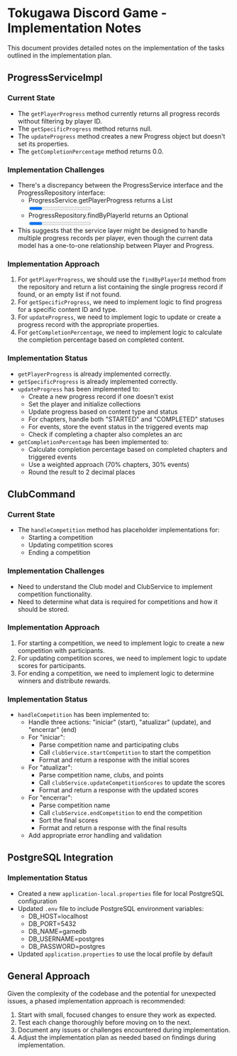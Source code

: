 # Tokugawa Discord Game - Implementation Notes

This document provides detailed notes on the implementation of the tasks outlined in the implementation plan.

## ProgressServiceImpl

### Current State
- The `getPlayerProgress` method currently returns all progress records without filtering by player ID.
- The `getSpecificProgress` method returns null.
- The `updateProgress` method creates a new Progress object but doesn't set its properties.
- The `getCompletionPercentage` method returns 0.0.

### Implementation Challenges
- There's a discrepancy between the ProgressService interface and the ProgressRepository interface:
  - ProgressService.getPlayerProgress returns a List<Progress>
  - ProgressRepository.findByPlayerId returns an Optional<Progress>
- This suggests that the service layer might be designed to handle multiple progress records per player, even though the current data model has a one-to-one relationship between Player and Progress.

### Implementation Approach
1. For `getPlayerProgress`, we should use the `findByPlayerId` method from the repository and return a list containing the single progress record if found, or an empty list if not found.
2. For `getSpecificProgress`, we need to implement logic to find progress for a specific content ID and type.
3. For `updateProgress`, we need to implement logic to update or create a progress record with the appropriate properties.
4. For `getCompletionPercentage`, we need to implement logic to calculate the completion percentage based on completed content.

### Implementation Status
- `getPlayerProgress` is already implemented correctly.
- `getSpecificProgress` is already implemented correctly.
- `updateProgress` has been implemented to:
  - Create a new progress record if one doesn't exist
  - Set the player and initialize collections
  - Update progress based on content type and status
  - For chapters, handle both "STARTED" and "COMPLETED" statuses
  - For events, store the event status in the triggered events map
  - Check if completing a chapter also completes an arc
- `getCompletionPercentage` has been implemented to:
  - Calculate completion percentage based on completed chapters and triggered events
  - Use a weighted approach (70% chapters, 30% events)
  - Round the result to 2 decimal places

## ClubCommand

### Current State
- The `handleCompetition` method has placeholder implementations for:
  - Starting a competition
  - Updating competition scores
  - Ending a competition

### Implementation Challenges
- Need to understand the Club model and ClubService to implement competition functionality.
- Need to determine what data is required for competitions and how it should be stored.

### Implementation Approach
1. For starting a competition, we need to implement logic to create a new competition with participants.
2. For updating competition scores, we need to implement logic to update scores for participants.
3. For ending a competition, we need to implement logic to determine winners and distribute rewards.

### Implementation Status
- `handleCompetition` has been implemented to:
  - Handle three actions: "iniciar" (start), "atualizar" (update), and "encerrar" (end)
  - For "iniciar":
    - Parse competition name and participating clubs
    - Call `clubService.startCompetition` to start the competition
    - Format and return a response with the initial scores
  - For "atualizar":
    - Parse competition name, clubs, and points
    - Call `clubService.updateCompetitionScores` to update the scores
    - Format and return a response with the updated scores
  - For "encerrar":
    - Parse competition name
    - Call `clubService.endCompetition` to end the competition
    - Sort the final scores
    - Format and return a response with the final results
  - Add appropriate error handling and validation

## PostgreSQL Integration

### Implementation Status
- Created a new `application-local.properties` file for local PostgreSQL configuration
- Updated `.env` file to include PostgreSQL environment variables:
  - DB_HOST=localhost
  - DB_PORT=5432
  - DB_NAME=gamedb
  - DB_USERNAME=postgres
  - DB_PASSWORD=postgres
- Updated `application.properties` to use the local profile by default

## General Approach

Given the complexity of the codebase and the potential for unexpected issues, a phased implementation approach is recommended:

1. Start with small, focused changes to ensure they work as expected.
2. Test each change thoroughly before moving on to the next.
3. Document any issues or challenges encountered during implementation.
4. Adjust the implementation plan as needed based on findings during implementation.
